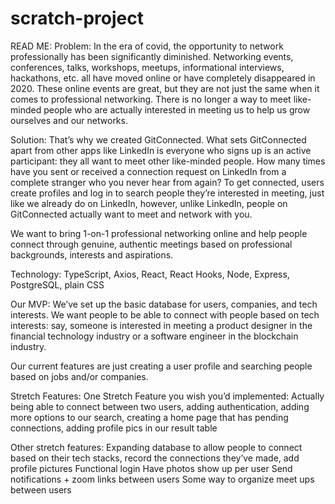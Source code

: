 # scratch-project

READ ME:
Problem:
In the era of covid, the opportunity to network professionally has been significantly diminished. Networking events, conferences, talks, workshops, meetups, informational interviews, hackathons, etc. all have moved online or have completely disappeared in 2020. These online events are great, but they are not just the same when it comes to professional networking. There is no longer a way to meet like-minded people who are actually interested in meeting us to help us grow ourselves and our networks.

Solution:
That’s why we created GitConnected. What sets GitConnected apart from other apps like LinkedIn is everyone who signs up is an active participant: they all want to meet other like-minded people. How many times have you sent or received a connection request on LinkedIn from a complete stranger who you never hear from again? To get connected, users create profiles and log in to search people they’re interested in meeting, just like we already do on LinkedIn, however, unlike LinkedIn, people on GitConnected actually want to meet and network with you. 

We want to bring 1-on-1 professional networking online and help people connect through genuine, authentic meetings based on professional backgrounds, interests and aspirations.

Technology:
TypeScript, Axios, React, React Hooks, Node, Express, PostgreSQL, plain CSS 

Our MVP:
We’ve set up the basic database for users, companies, and tech interests. We want people to be able to connect with people based on tech interests: say, someone is interested in meeting a product designer in the financial technology industry or a software engineer in the blockchain industry. 

Our current features are just creating a user profile and searching people based on jobs and/or companies. 

Stretch Features:
One Stretch Feature you wish you’d implemented: Actually being able to connect between two users, adding authentication, adding more options to our search, creating a home page that has pending connections, adding profile pics in our result table

Other stretch features:
Expanding database to allow people to connect based on their tech stacks, record the connections they’ve made, add profile pictures
Functional login
Have photos show up per user
Send notifications + zoom links between users
Some way to organize meet ups between users
